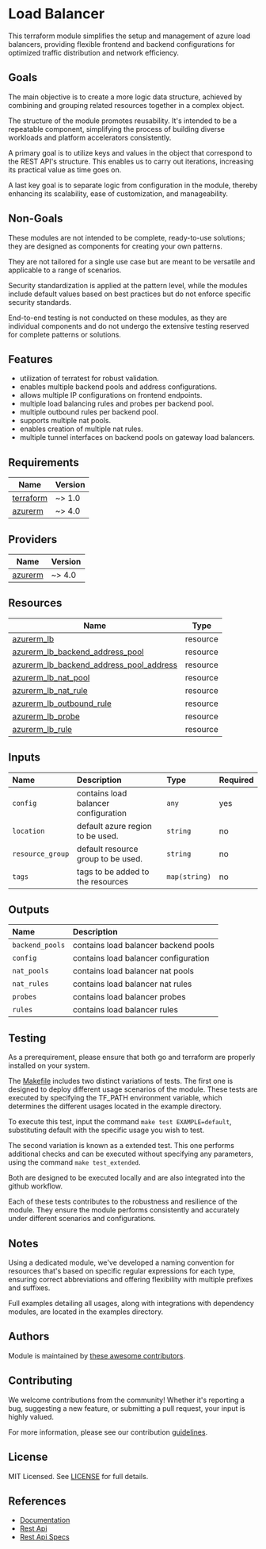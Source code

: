 # Load Balancer

This terraform module simplifies the setup and management of azure load balancers, providing flexible frontend and backend configurations for optimized traffic distribution and network efficiency.

## Goals

The main objective is to create a more logic data structure, achieved by combining and grouping related resources together in a complex object.

The structure of the module promotes reusability. It's intended to be a repeatable component, simplifying the process of building diverse workloads and platform accelerators consistently.

A primary goal is to utilize keys and values in the object that correspond to the REST API's structure. This enables us to carry out iterations, increasing its practical value as time goes on.

A last key goal is to separate logic from configuration in the module, thereby enhancing its scalability, ease of customization, and manageability.

## Non-Goals

These modules are not intended to be complete, ready-to-use solutions; they are designed as components for creating your own patterns.

They are not tailored for a single use case but are meant to be versatile and applicable to a range of scenarios.

Security standardization is applied at the pattern level, while the modules include default values based on best practices but do not enforce specific security standards.

End-to-end testing is not conducted on these modules, as they are individual components and do not undergo the extensive testing reserved for complete patterns or solutions.

## Features

- utilization of terratest for robust validation.
- enables multiple backend pools and address configurations.
- allows multiple IP configurations on frontend endpoints.
- multiple load balancing rules and probes per backend pool.
- multiple outbound rules per backend pool.
- supports multiple nat pools.
- enables creation of multiple nat rules.
- multiple tunnel interfaces on backend pools on gateway load balancers.

## Requirements

| Name | Version |
|------|---------|
| <a name="requirement_terraform"></a> [terraform](#requirement\_terraform) | ~> 1.0 |
| <a name="requirement_azurerm"></a> [azurerm](#requirement\_azurerm) | ~> 4.0 |

## Providers

| Name | Version |
|------|---------|
| <a name="provider_azurerm"></a> [azurerm](#provider\_azurerm) | ~> 4.0 |

## Resources

| Name | Type |
|------|------|
| [azurerm_lb](https://registry.terraform.io/providers/hashicorp/azurerm/latest/docs/resources/lb) | resource |
| [azurerm_lb_backend_address_pool](https://registry.terraform.io/providers/hashicorp/azurerm/latest/docs/resources/lb_backend_address_pool) | resource |
| [azurerm_lb_backend_address_pool_address](https://registry.terraform.io/providers/hashicorp/azurerm/latest/docs/resources/lb_backend_address_pool_address) | resource |
| [azurerm_lb_nat_pool](https://registry.terraform.io/providers/hashicorp/azurerm/latest/docs/resources/lb_nat_pool) | resource |
| [azurerm_lb_nat_rule](https://registry.terraform.io/providers/hashicorp/azurerm/latest/docs/resources/lb_nat_rule) | resource |
| [azurerm_lb_outbound_rule](https://registry.terraform.io/providers/hashicorp/azurerm/latest/docs/resources/lb_outbound_rule) | resource |
| [azurerm_lb_probe](https://registry.terraform.io/providers/hashicorp/azurerm/latest/docs/resources/lb_probe) | resource |
| [azurerm_lb_rule](https://registry.terraform.io/providers/hashicorp/azurerm/latest/docs/resources/lb_rule) | resource |

## Inputs

| Name | Description | Type | Required |
| :-- | :-- | :-- | :-- |
| `config` | contains load balancer configuration | `any` | yes |
| `location` | default azure region to be used. | `string` | no |
| `resource_group` | default resource group to be used. | `string` | no |
| `tags` | tags to be added to the resources | `map(string)` | no |

## Outputs

| Name | Description |
| :-- | :-- |
| `backend_pools` | contains load balancer backend pools |
| `config` | contains load balancer configuration |
| `nat_pools` | contains load balancer nat pools |
| `nat_rules` | contains load balancer nat rules |
| `probes` | contains load balancer probes |
| `rules` | contains load balancer rules |

## Testing

As a prerequirement, please ensure that both go and terraform are properly installed on your system.

The [Makefile](Makefile) includes two distinct variations of tests. The first one is designed to deploy different usage scenarios of the module. These tests are executed by specifying the TF_PATH environment variable, which determines the different usages located in the example directory.

To execute this test, input the command ```make test EXAMPLE=default```, substituting default with the specific usage you wish to test.

The second variation is known as a extended test. This one performs additional checks and can be executed without specifying any parameters, using the command ```make test_extended```.

Both are designed to be executed locally and are also integrated into the github workflow.

Each of these tests contributes to the robustness and resilience of the module. They ensure the module performs consistently and accurately under different scenarios and configurations.

## Notes

Using a dedicated module, we've developed a naming convention for resources that's based on specific regular expressions for each type, ensuring correct abbreviations and offering flexibility with multiple prefixes and suffixes.

Full examples detailing all usages, along with integrations with dependency modules, are located in the examples directory.

## Authors

Module is maintained by [these awesome contributors](https://github.com/cloudnationhq/terraform-azure-lb/graphs/contributors).

## Contributing

We welcome contributions from the community! Whether it's reporting a bug, suggesting a new feature, or submitting a pull request, your input is highly valued.

For more information, please see our contribution [guidelines](./CONTRIBUTING.md).

## License

MIT Licensed. See [LICENSE](./LICENSE) for full details.

## References

- [Documentation](https://learn.microsoft.com/en-us/azure/load-balancer/)
- [Rest Api](https://learn.microsoft.com/en-us/rest/api/load-balancer/)
- [Rest Api Specs](https://github.com/hashicorp/pandora/tree/main/api-definitions/resource-manager/Network/2024-03-01/LoadBalancers)
